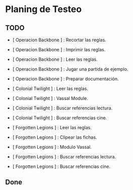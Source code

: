 # Planing de Testeo

## TODO

- [ Operacion Backbone ] : Recortar las reglas.
- [ Operacion Backbone ] : Imprimir las reglas.
- [ Operacion Backbone ] : Leer las reglas.
- [ Operacion Backbone ] : Jugar una partida de ejemplo.
- [ Operacion Backbone ] : Preparar documentación.

- [ Colonial Twilight ] : Leer las reglas.
- [ Colonial Twilight ] : Vassal Module.
- [ Colonial Twilight ] : Buscar referencias lectura.
- [ Colonial Twilight ] : Buscar referencias cine.

- [ Forgotten Legions ] : Leer las reglas.
- [ Forgotten Legions ] : Clipear las fichas.
- [ Forgotten Legions ] : Modulo Vassal.
- [ Forgotten Legions ] : Buscar referencias lectura.
- [ Forgotten Legions ] : Buscar referencias cine.

## Done
